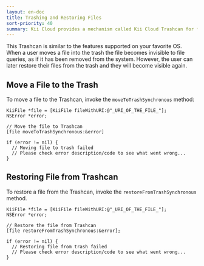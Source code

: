 ```yaml
---
layout: en-doc
title: Trashing and Restoring Files
sort-priority: 40
summary: Kii Cloud provides a mechanism called Kii Cloud Trashcan for files that have been deleted temporarily.
---
```

This Trashcan is similar to the features supported on your favorite OS. When a
user moves a file into the trash the file becomes invisible to file queries, as
if it has been removed from the system.  However, the user can later restore
their files from the trash and they will become visible again.

## Move a File to the Trash

To move a file to the Trashcan, invoke the `moveToTrashSynchronous` method:

```objc
KiiFile *file = [KiiFile fileWithURI:@"_URI_OF_THE_FILE_"];
NSError *error;

// Move the file to Trashcan
[file moveToTrashSynchronous:&error]

if (error != nil) {
  // Moving file to trash failed
  // Please check error description/code to see what went wrong...
}
```

## Restoring File from Trashcan

To restore a file from the Trashcan, invoke the `restoreFromTrashSynchronous`
method.

```objc
KiiFile *file = [KiiFile fileWithURI:@"_URI_OF_THE_FILE_"];
NSError *error;

// Restore the file from Trashcan
[file restoreFromTrashSynchronous:&error];

if (error != nil) {
  // Restoring file from trash failed
  // Please check error description/code to see what went wrong...
}
```
